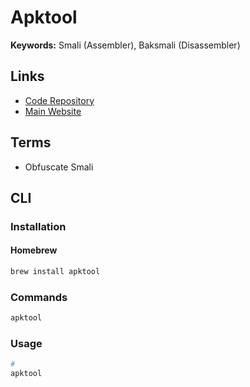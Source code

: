 # Apktool

**Keywords:** Smali (Assembler), Baksmali (Disassembler)

## Links

- [Code Repository](https://github.com/iBotPeaches/Apktool)
- [Main Website](https://ibotpeaches.github.io/Apktool/)

## Terms

- Obfuscate Smali

## CLI

### Installation

#### Homebrew

```sh
brew install apktool
```

### Commands

```sh
apktool
```

### Usage

```sh
#
apktool
```

